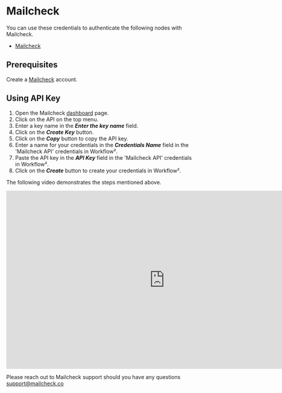 # Mailcheck

You can use these credentials to authenticate the following nodes with Mailcheck.
- [Mailcheck](/workflow/integrations/nodes/workflow-nodes-base.mailcheck/)

## Prerequisites

Create a [Mailcheck](https://app.mailcheck.co/) account.

## Using API Key

1. Open the Mailcheck [dashboard](https://app.mailcheck.co/dashboard) page.
2. Click on the API on the top menu.
3. Enter a key name in the ***Enter the key name*** field.
4. Click on the ***Create Key*** button.
5. Click on the ***Copy*** button to copy the API key.
6. Enter a name for your credentials in the ***Credentials Name*** field in the 'Mailcheck API' credentials in Workflow².
7. Paste the API key in the ***API Key*** field in the 'Mailcheck API' credentials in Workflow².
8. Click on the ***Create*** button to create your credentials in Workflow².

The following video demonstrates the steps mentioned above.

<div class="video-container">
<iframe width="840" height="472.5" src="https://www.youtube.com/embed/Bv1YANfYhUo" frameborder="0" allow="accelerometer; autoplay; clipboard-write; encrypted-media; gyroscope; picture-in-picture" allowfullscreen></iframe>
</div>

Please reach out to Mailcheck support should you have any questions [support@mailcheck.co](mailto:support+n8n@mailcheck.co)
